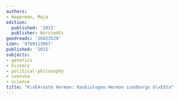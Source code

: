 ```yaml
---
authors:
- Hagerman, Maja
edition:
  published: '2015'
  publisher: Norstedts
goodreads: '26823529'
isbn: '9789113067'
published: '2015'
subjects:
- genetics
- history
- political-philosophy
- svenska
- science
title: "K\xE4raste Herman: Rasbiologen Herman Lundborgs G\xE5ta"
---
```


